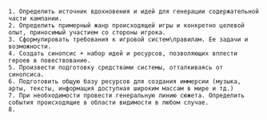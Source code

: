 	1. Определить источник вдохновения и идей для генерации содержательной части кампании.
	2. Определить примерный жанр происходящей игры и конкретно целевой опыт, приносимый участием со стороны игрока.
	3. Сформулировать требования к игровой систем\правилам. Ее задачи и возможности.
	4. Создать синопсис + набор идей и ресурсов, позволяющих вплести героев в повествование.
	5. Произвести подготовку средствами системы, отталкиваясь от синопсиса.
	6. Подготовить общую базу ресурсов для создания иммерсии (музыка, арты, тексты, информация доступная широким массам в мире и тд.)
	7. При необходимости провести генеральную линию сюжета. Определить события происходящие в области видимости в любом случае.
	8. 